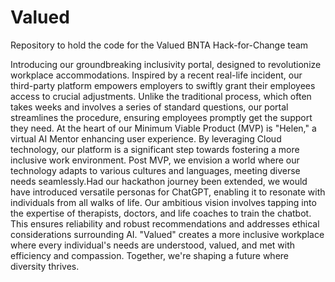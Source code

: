 # Valued
Repository to hold the code for the Valued BNTA Hack-for-Change team

Introducing our groundbreaking inclusivity portal, designed to revolutionize workplace accommodations. Inspired by a recent real-life incident, our third-party platform empowers employers to swiftly grant their employees access to crucial adjustments. Unlike the traditional process, which often takes weeks and involves a series of standard questions, our portal streamlines the procedure, ensuring employees promptly get the support they need.
At the heart of our Minimum Viable Product (MVP) is "Helen," a virtual AI Mentor enhancing user experience. By leveraging Cloud technology, our platform is a significant step towards fostering a more inclusive work environment. Post MVP, we envision a world where our technology adapts to various cultures and languages, meeting diverse needs seamlessly.Had our hackathon journey been extended, we would have introduced versatile personas for ChatGPT, enabling it to resonate with individuals from all walks of life. Our ambitious vision involves tapping into the expertise of therapists, doctors, and life coaches to train the chatbot. This ensures reliability and robust recommendations and addresses ethical considerations surrounding AI.
"Valued" creates a more inclusive workplace where every individual's needs are understood, valued, and met with efficiency and compassion. Together, we're shaping a future where diversity thrives.
